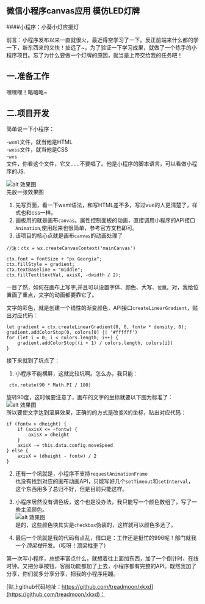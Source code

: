 ## 微信小程序canvas应用 模仿LED灯牌

####小程序：小葵小灯应援灯

前言：小程序发布以来一直就很火，最近得空学习了一下。反正前端来什么都的学一下，新东西来的又快！扯远了~，为了验证一下学习成果，就做了一个练手的小程序项目。忘了为什么要做一个灯牌的原因，就当是上帝交给我的任务吧！

## 一.准备工作

嘿嘿嘿！略略略~

## 二.项目开发

简单说一下小程序：

-<code>wxml</code>文件，就当他是HTML  
-<code>wxss</code>文件，就当他是CSS  
-<code>wxs </code>文件，你看这个文件，它又……不要唱了。他是小程序的脚本语言，可以看做小程序的JS.  

![alt 效果图](http://chuantu.xyz/t6/702/1561557717x1033347913.png)  
先放一张效果图  
1. 先写页面，看一下wxml语法，和写HTML差不多，写过vue的人更清楚了，样式也和css一样。
2. 画板用的就是画布<code>canvas</code>。属性控制面板的动画，直接调用小程序的API接口<code>Animation</code>,使用起来也很简单，参考官方文档即可。  
3. 该项目的核心点就是画布<code>canvas</code>的动画处理了  

```
//注：ctx = wx.createCanvasContext('mainCanvas')

ctx.font = fontSize + "px Georgia";  
ctx.fillStyle = gradient;  
ctx.textBaseline = "middle";  
ctx.fillText(textVal, axisX, -dwidth / 2);  
```
一目了然，如何在画布上写字,并且可以设置字体、颜色、大写、<code>位置</code>。对，我给位置画了重点，文字的动画都要靠它了。 

文字的彩色，就是创建一个线性的渐变颜色，API接口<code>createLinearGradient</code>，贴出对应代码：  
```
let gradient = ctx.createLinearGradient(0, 0, fontw * density, 0);
gradient.addColorStop(0, colors[0] || '#ffffff')
for (let i = 0; i < colors.length; i++) {
    gradient.addColorStop((i + 1) / colors.length, colors[i])
}
```  


接下来就到了坑点了：
1. 小程序不能横屏，这就比较坑啊。怎么办，我只能：
```
 ctx.rotate(90 * Math.PI / 180)
```
旋转90度，这时候要注意了，画布的文字的坐标就要以下图为标准了：  
![alt 效果图](http://chuantu.xyz/t6/702/1561559075x1033347913.png)  
所以要使文字达到滚屏效果，正确的的方式是改变X的坐标，贴出对应代码：
```
if (fontw > dheight) {
    if (axisX <= -fontw) {
        axisX = dheight
    }
    axisX -= this.data.config.moveSpeed
} else {
    axisX = (dheight - fontw) / 2
}
```  

2. 还有一个坑就是，小程序不支持<code>requestAnimationFrame
</code>也没有找到对应的画布动画API，只能写好几个<code>setTimeout</code>和<code>setInterval</code>，这个东西用多了总归不好，但是目前只能这样。  

3. 小程序居然没有调色板，这个也是没办法，我只能写一个颜色数组了，写了一些主流颜色。  
![alt 效果图](http://chuantu.xyz/t6/702/1561559628x1033347913.png)  
是的，这些颜色块其实是<code>checkbox</code>伪装的，这样就可以颜色多选了。

4. 最后一个坑就是我的代码有点乱，借口是：工作还是挺忙的996呢！部门就我一个*顶梁柱*开发。（哎呀！顶梁柱歪了）

第一次写小程序，总想丰富点什么，就想着往上面加东西，加了一个倒计时、在线时钟。又把分享按钮，客服功能都加了上去，小程序都有完整的API。既然我加了分享，你们就多分享分享，把我的小程序用蹦。

[贴上github代码地址：https://github.com/treadmoon/xkxd](https://github.com/treadmoon/xkxd)：
